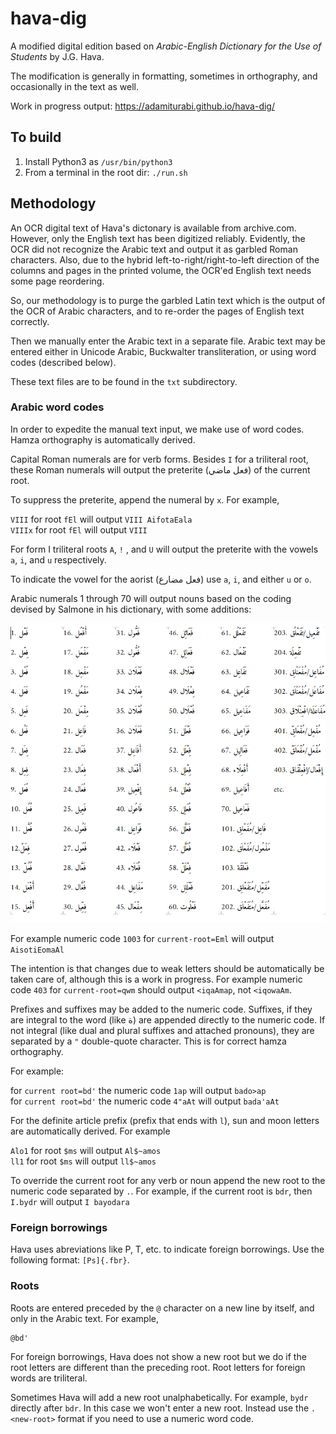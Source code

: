 # hava-dig

A modified digital edition based on *Arabic-English Dictionary for the Use of Students* by J.G. Hava.

The modification is generally in formatting, sometimes in orthography, and occasionally in the text as well.

Work in progress output: https://adamiturabi.github.io/hava-dig/

## To build

1. Install Python3 as `/usr/bin/python3`
2. From a terminal in the root dir: `./run.sh`

## Methodology

An OCR digital text of Hava's dictonary is available from archive.com. However, only the English text has been digitized reliably. Evidently, the OCR did not recognize the Arabic text and output it as garbled Roman characters. Also, due to the hybrid left-to-right/right-to-left direction of the columns and pages in the printed volume, the OCR'ed English text needs some page reordering.

So, our methodology is to purge the garbled Latin text which is the output of the OCR of Arabic characters, and to re-order the pages of English text correctly.

Then we manually enter the Arabic text in a separate file. Arabic text may be entered either in Unicode Arabic, Buckwalter transliteration, or using word codes (described below).

These text files are to be found in the `txt` subdirectory.

### Arabic word codes

In order to expedite the manual text input, we make use of word codes. Hamza orthography is automatically derived.

Capital Roman numerals are for verb forms. Besides `I` for a triliteral root, these Roman numerals will output the preterite (فعل ماضي) of the current root. 

To suppress the preterite, append the numeral by `x`. For example, 

`VIII` for root `fEl` will output `VIII AifotaEala`  
`VIIIx` for root `fEl` will output `VIII`

For form I triliteral roots `A`, `!` , and `U` will output the preterite with the vowels `a`, `i`, and `u` respectively.

To indicate the vowel for the aorist (فعل مضارع) use `a`, `i`, and either `u` or `o`.

Arabic numerals 1 through 70 will output nouns based on the coding devised by Salmone in his dictionary, with some additions:

![print version](https://raw.githubusercontent.com/adamiturabi/hava-dig/master/etc/codes.png)

For example numeric code `1003` for `current-root=Eml` will output `AisotiEomaAl`

The intention is that changes due to weak letters should be automatically be taken care of, although this is a work in progress. For example numeric code `403` for `current-root=qwm` should output `<iqaAmap`, not `<iqowaAm`.

Prefixes and suffixes may be added to the numeric code. Suffixes, if they are integral to the word (like ة) are appended directly to the numeric code. If not integral (like dual and plural suffixes and attached pronouns), they are separated by a `"` double-quote character. This is for correct hamza orthography. 

For example:

for `current root=bd'` the numeric code `1ap` will output `bado>ap`  
for `current root=bd'` the numeric code `4"aAt` will output `bada'aAt`  

For the definite article prefix (prefix that ends with `l`), sun and moon letters are automatically derived. For example 

`Alo1` for root `$ms` will output `Al$~amos`  
`ll1` for root `$ms` will output `ll$~amos`  

To override the current root for any verb or noun append the new root to the numeric code separated by `.`. For example, if the current root is `bdr`, then `I.bydr` will output `I bayodara`

### Foreign borrowings

Hava uses abreviations like P, T, etc. to indicate foreign borrowings. Use the following format: `[Ps]{.fbr}`.

### Roots

Roots are entered preceded by the `@` character on a new line by itself, and only in the Arabic text. For example,

```
@bd'
```

For foreign borrowings, Hava does not show a new root but we do if the root letters are different than the preceding root. Root letters for foreign words are triliteral.

Sometimes Hava will add a new root unalphabetically. For example, `bydr` directly after `bdr`. In this case we won't enter a new root. Instead use the `.<new-root>` format if you need to use a numeric word code.

